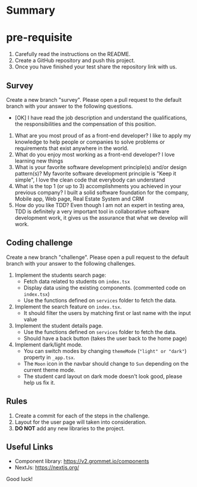 # Summary

# pre-requisite

1. Carefully read the instructions on the README.
2. Create a GitHub repository and push this project.
3. Once you have finished your test share the repository link with us.

## Survey

Create a new branch "survey".
Please open a pull request to the default branch with your answer to the following questions.

- [OK] I have read the job description and understand the qualifications, the responsibilities and the compensation of this position.

1. What are you most proud of as a front-end developer?
   I like to apply my knowledge to help people or companies to solve problems or requirements that exist anywhere in the world.
1. What do you enjoy most working as a front-end developer?
   I love learning new things
1. What is your favorite software development principle(s) and/or design pattern(s)?
   My favorite software development principle is "Keep it simple", I love the clean code that everybody can understand
1. What is the top 1 (or up to 3) accomplishments you achieved in your previous company?
   I built a solid software foundation for the company, Mobile app, Web page, Real Estate System and CRM
1. How do you like TDD?
   Even though I am not an expert in testing area, TDD is definitely a very important tool in collaborative software development work, it gives us the assurance that what we develop will work.

## Coding challenge

Create a new branch "challenge". Please open a pull request to the default branch with your answer to the following challenges.

1. Implement the students search page:
   - Fetch data related to students on `index.tsx`
   - Display data using the existing components. (commented code on `index.tsx`)
   - Use the functions defined on `services` folder to fetch the data.
1. Implement the search feature on `index.tsx`.
   - It should filter the users by matching first or last name with the input value
1. Implement the student details page.
   - Use the functions defined on `services` folder to fetch the data.
   - Should have a back button (takes the user back to the home page)
1. Implement dark/light mode.
   - You can switch modes by changing `themeMode` (`"light" or "dark"`) property in `_app.tsx`.
   - The `Moon` icon in the navbar should change to `Sun` depending on the current theme mode.
   - The student card layout on dark mode doesn't look good, please help us fix it.

## Rules

1. Create a commit for each of the steps in the challenge.
1. Layout for the user page will taken into consideration.
1. <b>DO NOT</b> add any new libraries to the project.

## Useful Links

- Component library: https://v2.grommet.io/components
- NextJs: https://nextjs.org/

Good luck!
